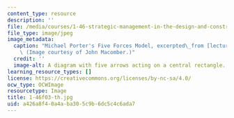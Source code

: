 ```yaml
---
content_type: resource
description: ''
file: /media/courses/1-46-strategic-management-in-the-design-and-construction-value-chain-fall-2003/a426a8f40a4aba305c9b6dc5c4c6ada7_1-46f03-th.jpg
file_type: image/jpeg
image_metadata:
  caption: "Michael Porter's Five Forces Model, excerpted\_from [lecture 1](/courses/1-46-strategic-management-in-the-design-and-construction-value-chain-fall-2003/pages/lecture-notes).\
    \ (Image courtesy of John Macomber.)"
  credit: ''
  image-alt: A diagram with five arrows acting on a central rectangle.
learning_resource_types: []
license: https://creativecommons.org/licenses/by-nc-sa/4.0/
ocw_type: OCWImage
resourcetype: Image
title: 1-46f03-th.jpg
uid: a426a8f4-0a4a-ba30-5c9b-6dc5c4c6ada7
---
```

